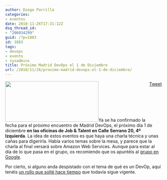 ```yaml
---
author: Diego Parrilla
categories:
- eventos
date: 2010-11-26T17:31:12Z
dsq_thread_id:
- "206034299"
guid: /?p=1883
id: 1883
tags:
- devops
- evento
- sysadmins
title: Próximo Madrid DevOps el 1 de Diciembre
url: /2010/11/26/proximo-madrid-devops-el-1-de-diciembre/
---
```


<div style="float: right; margin-left: 10px;">
  <a href="https://twitter.com/share" class="twitter-share-button" data-via="nubeblog" data-hashtags="devops,evento,sysadmins" data-count="vertical" data-url="/2010/11/26/proximo-madrid-devops-el-1-de-diciembre/">Tweet</a>
</div>

[<img class="alignright size-full wp-image-1884" title="devops7" src="/wp-content/uploads/devops7.jpg" alt="" width="300" height="130" />](/wp-content/uploads/devops7.jpg)Ya se ha confirmado la fecha para el próximo encuentro de Madrid DevOps, el próximo día 1 de diciembre **en las oficinas de Job & Talent en Calle Serrano 20, 4º Izquierda**. La idea de estos eventos es que haya una charla técnica y unas cañas para digerirla. Había varios temas sobre la mesa, y parece que la charla al final versará sobre Amazon Web Services. Aunque para estar al día de lo que pasa en el grupo, os recomiendo que os apuntéis al [grupo en Google](http://groups.google.com/group/madrid-devops).

Por cierto, si alguno anda despistado con el tema de qué es un DevOp, aquí tenéis [un rollo que solté hace tiempo](/2010/04/09/la-muerte-del-administrador-de-sistemas-y-el-nacimiento-de-los-devops/) que todavía sigue vigente.
